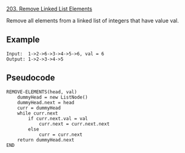 [203. Remove Linked List Elements](https://leetcode.com/problems/remove-linked-list-elements/)

Remove all elements from a linked list of integers that have value val.

## Example

```
Input:  1->2->6->3->4->5->6, val = 6
Output: 1->2->3->4->5
```

## Pseudocode

```
REMOVE-ELEMENTS(head, val)
    dummyHead = new ListNode()
    dummyHead.next = head
    curr = dummyHead
    while curr.next
        if curr.next.val = val
            curr.next = curr.next.next
        else
            curr = curr.next
    return dummyHead.next
END
```
